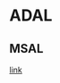 # ADAL

## MSAL

[link](https://learn.microsoft.com/en-us/azure/active-directory/develop/msal-migration)
